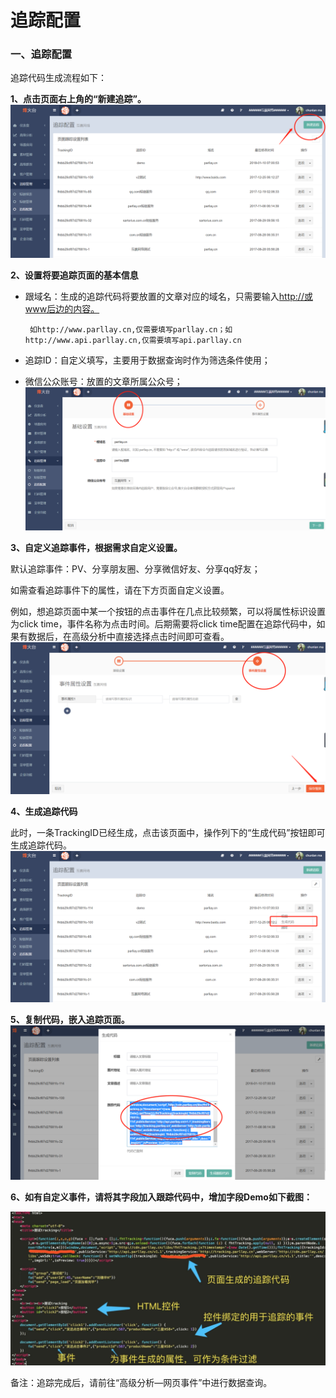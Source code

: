 # 追踪配置

### 一、追踪配置

追踪代码生成流程如下：

**1、点击页面右上角的“新建追踪”。**  
![](/assets/1516622243%281%29.png)

**2、设置将要追踪页面的基本信息**

* 跟域名：生成的追踪代码将要放置的文章对应的域名，只需要输入[http://或www后边的内容。](http://或www后边的内容。)

  ```
   如http://www.parllay.cn,仅需要填写parllay.cn；如http://www.api.parllay.cn,仅需要填写api.parllay.cn
  ```

* 追踪ID：自定义填写，主要用于数据查询时作为筛选条件使用；

* 微信公众账号：放置的文章所属公众号； ![](/assets/1516622316%281%29.jpg)

**3、自定义追踪事件，根据需求自定义设置。**

默认追踪事件：PV、分享朋友圈、分享微信好友、分享qq好友；

如需查看追踪事件下的属性，请在下方页面自定义设置。

例如，想追踪页面中某一个按钮的点击事件在几点比较频繁，可以将属性标识设置为click time，事件名称为点击时间。后期需要将click time配置在追踪代码中，如果有数据后，在高级分析中直接选择点击时间即可查看。![](/assets/1516622414%281%29.png)

**4、生成追踪代码**

此时，一条TrackingID已经生成，点击该页面中，操作列下的“生成代码”按钮即可生成追踪代码。  
![](/assets/1516622601.png)

**5、复制代码，嵌入追踪页面。**  
![](/assets/1516622729%281%29.png)

**6、如有自定义事件，请将其字段加入跟踪代码中，增加字段Demo如下截图：**

![](/assets/微信图片_20180305100403.jpg)

备注：追踪完成后，请前往“高级分析—网页事件”中进行数据查询。


